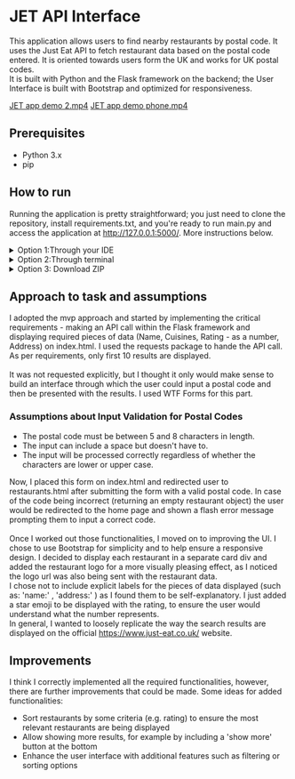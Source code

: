 # JET API Interface 

This application allows users to find nearby restaurants by postal code. 
It uses the Just Eat API to fetch restaurant data based on the postal code entered. It is oriented towards users 
form the UK and works for UK postal codes.
<br> 
It is built with Python and the Flask framework on the backend; the User Interface is built with Bootstrap and optimized for responsiveness.

[JET app demo 2.mp4](..%2F..%2FVideos%2FCaptures%2FJET%20app%20demo%202.mp4)
[JET app demo phone.mp4](..%2F..%2FVideos%2FCaptures%2FJET%20app%20demo%20phone.mp4)

## Prerequisites 
* Python 3.x
* pip 

## How to run
Running the application is pretty straightforward; you just need to clone the repository, install requirements.txt,
and you're ready to run main.py and access the application at http://127.0.0.1:5000/. More instructions below.
<details>
<summary>Option 1:Through your IDE</summary>
If you're using an IDE such as PyCharm you can clone the repository directly through their interface 
and it should take care of creating the virtual environment and installing dependencies for you. 

[pycharm-instructions.mp4](..%2F..%2FDownloads%2Fpycharm-instructions.mp4)

</details>
<details>
<summary>Option 2:Through terminal </summary>
Alternatively, you can clone and run the app in your terminal

* Clone this repository to your local machine:

```
git clone https://github.com/celinaczy/JET-api-task.git
```
* Navigate to the project directory:
```
cd JET-api-task
```
* Set up a virtual environment (optional but recommended):

```
# For Windows
python -m venv venv

# For macOS/Linux
python3 -m venv venv
```
* Activate the virtual environment:

```
# For Windows
venv\Scripts\activate

# For macOS/Linux
source venv/bin/activate
```
* Install the required dependencies using pip:

```
pip install -r requirements.txt
```
* Run the Flask application:

```
python main.py
```
* Open your web browser and go to http://127.0.0.1:5000/ to access the application.
* When you're finished, deactivate the virtual environment:
```
deactivate
```
</details>
<details>
<summary> Option 3: Download ZIP </summary>
If you don't have git bash configured on your machine you can simply download and unpack a ZIP folder with this repo, 
then install dependencies by running 
```
pip install -r requirements.txt
```
run main.py and access the application on http://127.0.0.1:5000/ 
</details>

## Approach to task and assumptions
I adopted the mvp approach and started by implementing the critical requirements - making an API call within the Flask 
framework and displaying required pieces of data (Name, Cuisines, Rating - as a number, Address) on index.html. I used the 
requests package to hande the API call. As per requirements, only first 10 results are displayed. 
<br><br>
It was not requested explicitly, but I thought it only would make sense to build an interface through which the user could 
input a postal code and then be presented with the results. I used WTF Forms for this part. 
### Assumptions about Input Validation for Postal Codes
- The postal code must be between 5 and 8 characters in length.
- The input can include a space but doesn't have to.
- The input will be processed correctly regardless of whether the characters are lower or upper case.

Now, I placed this form on index.html and redirected user to restaurants.html after submitting the form with a valid postal code.
In case of the code being incorrect (returning an empty restaurant object) the user would be redirected to the home page and shown
a flash error message prompting them to input a correct code. 
<br> <br>
Once I worked out those functionalities, I moved on to improving the UI. I chose to use Bootstrap for simplicity and 
to help ensure a responsive design. I decided to display each restaurant in a separate card div and added the restaurant logo 
for a more visually pleasing effect, as I noticed the logo url was also being sent with the restaurant data. 
<br> 
I chose not to include explicit labels for the pieces of data displayed (such as: 'name:' , 'address:' ) as I found them to be 
self-explanatory. I just added a star emoji to be displayed with the rating, to ensure the user would understand what the number represents. 
<br> 
In general, I wanted to loosely replicate the way the search results are displayed on the official https://www.just-eat.co.uk/ website. 

## Improvements
I think I correctly implemented all the required functionalities, however, there are further improvements that could be made.
Some ideas for added functionalities: 
* Sort restaurants by some criteria (e.g. rating) to ensure the most relevant restaurants are being displayed 
* Allow showing more results, for example by including a 'show more' button at the bottom 
* Enhance the user interface with additional features such as filtering or sorting options

